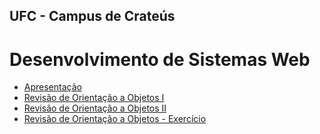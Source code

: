 ## UFC - Campus de Crateús
# Desenvolvimento de Sistemas Web

* [Apresentação](https://drive.google.com/open?id=1inU5dE3yrlzwAtl4wNsW8OD8zH7rUVwIljrKNaNV-Wg)
* [Revisão de Orientação a Objetos I](https://drive.google.com/open?id=1rpFGE_--7EuSrB1-cfhp8CLpq_72NAc7FP6pMrCorvY)
* [Revisão de Orientação a Objetos II](https://drive.google.com/open?id=1HaT3ysreFU78UPfhLBx4LfWPtiCobwAShKX4VtuiULY)
* [Revisão de Orientação a Objetos -  Exercício](https://drive.google.com/open?id=1GKCZh0ZdTIcxLqA7bbcwGQNrhL3maYjq6qjs0mx_OtE)
